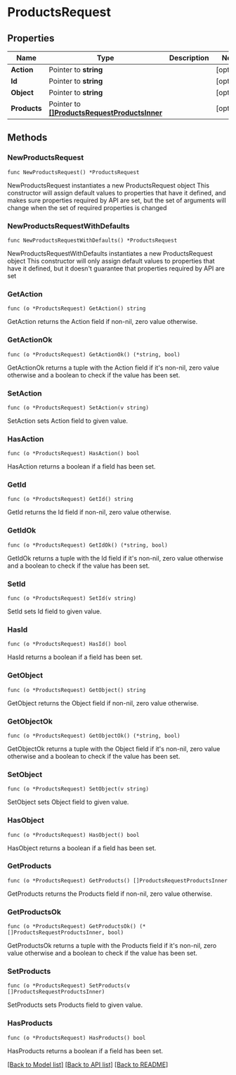 # ProductsRequest

## Properties

Name | Type | Description | Notes
------------ | ------------- | ------------- | -------------
**Action** | Pointer to **string** |  | [optional] 
**Id** | Pointer to **string** |  | [optional] 
**Object** | Pointer to **string** |  | [optional] 
**Products** | Pointer to [**[]ProductsRequestProductsInner**](ProductsRequestProductsInner.md) |  | [optional] 

## Methods

### NewProductsRequest

`func NewProductsRequest() *ProductsRequest`

NewProductsRequest instantiates a new ProductsRequest object
This constructor will assign default values to properties that have it defined,
and makes sure properties required by API are set, but the set of arguments
will change when the set of required properties is changed

### NewProductsRequestWithDefaults

`func NewProductsRequestWithDefaults() *ProductsRequest`

NewProductsRequestWithDefaults instantiates a new ProductsRequest object
This constructor will only assign default values to properties that have it defined,
but it doesn't guarantee that properties required by API are set

### GetAction

`func (o *ProductsRequest) GetAction() string`

GetAction returns the Action field if non-nil, zero value otherwise.

### GetActionOk

`func (o *ProductsRequest) GetActionOk() (*string, bool)`

GetActionOk returns a tuple with the Action field if it's non-nil, zero value otherwise
and a boolean to check if the value has been set.

### SetAction

`func (o *ProductsRequest) SetAction(v string)`

SetAction sets Action field to given value.

### HasAction

`func (o *ProductsRequest) HasAction() bool`

HasAction returns a boolean if a field has been set.

### GetId

`func (o *ProductsRequest) GetId() string`

GetId returns the Id field if non-nil, zero value otherwise.

### GetIdOk

`func (o *ProductsRequest) GetIdOk() (*string, bool)`

GetIdOk returns a tuple with the Id field if it's non-nil, zero value otherwise
and a boolean to check if the value has been set.

### SetId

`func (o *ProductsRequest) SetId(v string)`

SetId sets Id field to given value.

### HasId

`func (o *ProductsRequest) HasId() bool`

HasId returns a boolean if a field has been set.

### GetObject

`func (o *ProductsRequest) GetObject() string`

GetObject returns the Object field if non-nil, zero value otherwise.

### GetObjectOk

`func (o *ProductsRequest) GetObjectOk() (*string, bool)`

GetObjectOk returns a tuple with the Object field if it's non-nil, zero value otherwise
and a boolean to check if the value has been set.

### SetObject

`func (o *ProductsRequest) SetObject(v string)`

SetObject sets Object field to given value.

### HasObject

`func (o *ProductsRequest) HasObject() bool`

HasObject returns a boolean if a field has been set.

### GetProducts

`func (o *ProductsRequest) GetProducts() []ProductsRequestProductsInner`

GetProducts returns the Products field if non-nil, zero value otherwise.

### GetProductsOk

`func (o *ProductsRequest) GetProductsOk() (*[]ProductsRequestProductsInner, bool)`

GetProductsOk returns a tuple with the Products field if it's non-nil, zero value otherwise
and a boolean to check if the value has been set.

### SetProducts

`func (o *ProductsRequest) SetProducts(v []ProductsRequestProductsInner)`

SetProducts sets Products field to given value.

### HasProducts

`func (o *ProductsRequest) HasProducts() bool`

HasProducts returns a boolean if a field has been set.


[[Back to Model list]](../README.md#documentation-for-models) [[Back to API list]](../README.md#documentation-for-api-endpoints) [[Back to README]](../README.md)


